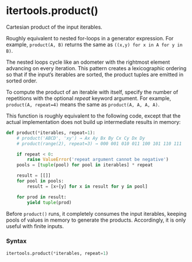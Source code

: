 # itertools.product()

Cartesian product of the input iterables.

Roughly equivalent to nested for-loops in a generator expression. For example, `product(A, B)` returns the same as `((x,y) for x in A for y in B)`.

The nested loops cycle like an odometer with the rightmost element advancing on every iteration. This pattern creates a lexicographic ordering so that if the input’s iterables are sorted, the product tuples are emitted in sorted order.

To compute the product of an iterable with itself, specify the number of repetitions with the optional *repeat* keyword argument. For example, `product(A, repeat=4)` means the same as `product(A, A, A, A)`.

This function is roughly equivalent to the following code, except that the actual implementation does not build up intermediate results in memory:

```python
def product(*iterables, repeat=1):
    # product('ABCD', 'xy') → Ax Ay Bx By Cx Cy Dx Dy
    # product(range(2), repeat=3) → 000 001 010 011 100 101 110 111

    if repeat < 0:
        raise ValueError('repeat argument cannot be negative')
    pools = [tuple(pool) for pool in iterables] * repeat

    result = [[]]
    for pool in pools:
        result = [x+[y] for x in result for y in pool]

    for prod in result:
        yield tuple(prod)
```

Before `product()` runs, it completely consumes the input iterables, keeping pools of values in memory to generate the products. Accordingly, it is only useful with finite inputs.

### Syntax

```python
itertools.product(*iterables, repeat=1)
```
